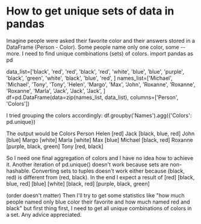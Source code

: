 
# How to get unique sets of data in pandas

Imagine people were asked their favorite color and their answers stored in a DataFrame (Person - Color). Some people name only one color, some -- more. I need to find unique combinations (sets) of colors.
import pandas as pd

data_list=['black',
           'red',
           'red',
           'black',
           'red',
           'white',
           'blue',
           'blue',
           'purple',
           'black',
           'green',
           'white',
           'black',
           'blue',
           'red',
          ]
names_list=['Michael',
            'Michael',
            'Tony',
            'Tony',
            'Helen',
            'Margo',
            'Max',
            'John',
            'Roxanne',
            'Roxanne',
            'Roxanne',
            'Marla',
            'Jack',
            'Jack',
            'Jack',
           ]
df=pd.DataFrame(data=zip(names_list, data_list), columns=['Person', 'Colors'])

I tried grouping the colors accordingly:
df.groupby('Names').agg({'Colors': pd.unique})

The output would be
                         Colors
Person
Helen                     [red]
Jack         [black, blue, red]
John                     [blue]
Margo                   [white]
Marla                   [white]
Max                      [blue]
Michael            [black, red]
Roxanne  [purple, black, green]
Tony               [red, black]

So I need one final aggregation of colors and I have no idea how to achieve it. Another iteration of pd.unique() doesn't work because sets are non-hashable. Converting sets to tuples doesn't work either because (black, red) is different from (red, black).
In the end I expect a result of
[red]
[black, blue, red]
[blue]
[white]
[black, red]
[purple, black, green]

(order doesn't matter)
Then I'll try to get some statistics like "how much people named only blue color their favorite and how much named red and black" but first thing first, I need to get all unique combinations of colors in a set.
Any advice appreciated.

        